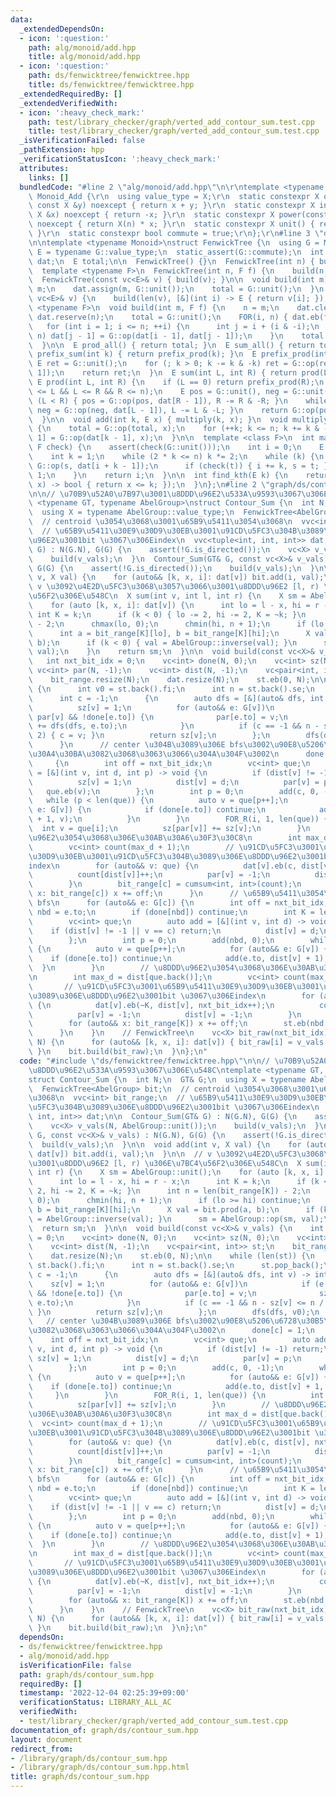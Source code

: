 ```yaml
---
data:
  _extendedDependsOn:
  - icon: ':question:'
    path: alg/monoid/add.hpp
    title: alg/monoid/add.hpp
  - icon: ':question:'
    path: ds/fenwicktree/fenwicktree.hpp
    title: ds/fenwicktree/fenwicktree.hpp
  _extendedRequiredBy: []
  _extendedVerifiedWith:
  - icon: ':heavy_check_mark:'
    path: test/library_checker/graph/verted_add_contour_sum.test.cpp
    title: test/library_checker/graph/verted_add_contour_sum.test.cpp
  _isVerificationFailed: false
  _pathExtension: hpp
  _verificationStatusIcon: ':heavy_check_mark:'
  attributes:
    links: []
  bundledCode: "#line 2 \"alg/monoid/add.hpp\"\n\r\ntemplate <typename X>\r\nstruct\
    \ Monoid_Add {\r\n  using value_type = X;\r\n  static constexpr X op(const X &x,\
    \ const X &y) noexcept { return x + y; }\r\n  static constexpr X inverse(const\
    \ X &x) noexcept { return -x; }\r\n  static constexpr X power(const X &x, ll n)\
    \ noexcept { return X(n) * x; }\r\n  static constexpr X unit() { return X(0);\
    \ }\r\n  static constexpr bool commute = true;\r\n};\r\n#line 3 \"ds/fenwicktree/fenwicktree.hpp\"\
    \n\ntemplate <typename Monoid>\nstruct FenwickTree {\n  using G = Monoid;\n  using\
    \ E = typename G::value_type;\n  static_assert(G::commute);\n  int n;\n  vector<E>\
    \ dat;\n  E total;\n\n  FenwickTree() {}\n  FenwickTree(int n) { build(n); }\n\
    \  template <typename F>\n  FenwickTree(int n, F f) {\n    build(n, f);\n  }\n\
    \  FenwickTree(const vc<E>& v) { build(v); }\n\n  void build(int m) {\n    n =\
    \ m;\n    dat.assign(m, G::unit());\n    total = G::unit();\n  }\n  void build(const\
    \ vc<E>& v) {\n    build(len(v), [&](int i) -> E { return v[i]; });\n  }\n  template\
    \ <typename F>\n  void build(int m, F f) {\n    n = m;\n    dat.clear();\n   \
    \ dat.reserve(n);\n    total = G::unit();\n    FOR(i, n) { dat.eb(f(i)); }\n \
    \   for (int i = 1; i <= n; ++i) {\n      int j = i + (i & -i);\n      if (j <=\
    \ n) dat[j - 1] = G::op(dat[i - 1], dat[j - 1]);\n    }\n    total = prefix_sum(m);\n\
    \  }\n\n  E prod_all() { return total; }\n  E sum_all() { return total; }\n  E\
    \ prefix_sum(int k) { return prefix_prod(k); }\n  E prefix_prod(int k) {\n   \
    \ E ret = G::unit();\n    for (; k > 0; k -= k & -k) ret = G::op(ret, dat[k -\
    \ 1]);\n    return ret;\n  }\n  E sum(int L, int R) { return prod(L, R); }\n \
    \ E prod(int L, int R) {\n    if (L == 0) return prefix_prod(R);\n    assert(0\
    \ <= L && L <= R && R <= n);\n    E pos = G::unit(), neg = G::unit();\n    while\
    \ (L < R) { pos = G::op(pos, dat[R - 1]), R -= R & -R; }\n    while (R < L) {\
    \ neg = G::op(neg, dat[L - 1]), L -= L & -L; }\n    return G::op(pos, G::inverse(neg));\n\
    \  }\n\n  void add(int k, E x) { multiply(k, x); }\n  void multiply(int k, E x)\
    \ {\n    total = G::op(total, x);\n    for (++k; k <= n; k += k & -k) dat[k -\
    \ 1] = G::op(dat[k - 1], x);\n  }\n\n  template <class F>\n  int max_right(const\
    \ F check) {\n    assert(check(G::unit()));\n    int i = 0;\n    E s = G::unit();\n\
    \    int k = 1;\n    while (2 * k <= n) k *= 2;\n    while (k) {\n      E t =\
    \ G::op(s, dat[i + k - 1]);\n      if (check(t)) { i += k, s = t; }\n      k >>=\
    \ 1;\n    }\n    return i;\n  }\n\n  int find_kth(E k) {\n    return max_right([&k](E\
    \ x) -> bool { return x <= k; });\n  }\n};\n#line 2 \"graph/ds/contour_sum.hpp\"\
    \n\n// \u70B9\u52A0\u7B97\u3001\u8DDD\u96E2\u533A\u9593\u3067\u306E\u548C\ntemplate\
    \ <typename GT, typename AbelGroup>\nstruct Contour_Sum {\n  int N;\n  GT& G;\n\
    \  using X = typename AbelGroup::value_type;\n  FenwickTree<AbelGroup> bit;\n\
    \  // centroid \u3054\u3068\u3001\u65B9\u5411\u3054\u3068\n  vvc<int> bit_range;\n\
    \  // \u65B9\u5411\u30E9\u30D9\u30EB\u3001\u91CD\u5FC3\u304B\u3089\u306E\u8DDD\
    \u96E2\u3001bit \u3067\u306Eindex\n  vvc<tuple<int, int, int>> dat;\n\n  Contour_Sum(GT&\
    \ G) : N(G.N), G(G) {\n    assert(!G.is_directed());\n    vc<X> v_vals(N, AbelGroup::unit());\n\
    \    build(v_vals);\n  }\n  Contour_Sum(GT& G, const vc<X>& v_vals) : N(G.N),\
    \ G(G) {\n    assert(!G.is_directed());\n    build(v_vals);\n  }\n\n  void add(int\
    \ v, X val) {\n    for (auto&& [k, x, i]: dat[v]) bit.add(i, val);\n  }\n\n  //\
    \ v \u3092\u4E2D\u5FC3\u3068\u3057\u3066\u3001\u8DDD\u96E2 [l, r) \u306E\u7BC4\
    \u56F2\u306E\u548C\n  X sum(int v, int l, int r) {\n    X sm = AbelGroup::unit();\n\
    \    for (auto [k, x, i]: dat[v]) {\n      int lo = l - x, hi = r - x;\n     \
    \ int K = k;\n      if (k < 0) { lo -= 2, hi -= 2, K = ~k; }\n      int n = len(bit_range[K])\
    \ - 2;\n      chmax(lo, 0);\n      chmin(hi, n + 1);\n      if (lo >= hi) continue;\n\
    \      int a = bit_range[K][lo], b = bit_range[K][hi];\n      X val = bit.prod(a,\
    \ b);\n      if (k < 0) { val = AbelGroup::inverse(val); }\n      sm = AbelGroup::op(sm,\
    \ val);\n    }\n    return sm;\n  }\n\n  void build(const vc<X>& v_vals) {\n \
    \   int nxt_bit_idx = 0;\n    vc<int> done(N, 0);\n    vc<int> sz(N, 0);\n   \
    \ vc<int> par(N, -1);\n    vc<int> dist(N, -1);\n    vc<pair<int, int>> st;\n\
    \    bit_range.resize(N);\n    dat.resize(N);\n    st.eb(0, N);\n\n    while (len(st))\
    \ {\n      int v0 = st.back().fi;\n      int n = st.back().se;\n      st.pop_back();\n\
    \      int c = -1;\n      {\n        auto dfs = [&](auto& dfs, int v) -> int {\n\
    \          sz[v] = 1;\n          for (auto&& e: G[v])\n            if (e.to !=\
    \ par[v] && !done[e.to]) {\n              par[e.to] = v;\n              sz[v]\
    \ += dfs(dfs, e.to);\n            }\n          if (c == -1 && n - sz[v] <= n /\
    \ 2) { c = v; }\n          return sz[v];\n        };\n        dfs(dfs, v0);\n\
    \      }\n      // center \u304B\u3089\u306E bfs\u3002\u90E8\u5206\u6728\u30B5\
    \u30A4\u30BA\u3082\u3068\u3063\u3066\u304A\u304F\u3002\n      done[c] = 1;\n \
    \     {\n        int off = nxt_bit_idx;\n        vc<int> que;\n        auto add\
    \ = [&](int v, int d, int p) -> void {\n          if (dist[v] != -1) return;\n\
    \          sz[v] = 1;\n          dist[v] = d;\n          par[v] = p;\n       \
    \   que.eb(v);\n        };\n        int p = 0;\n        add(c, 0, -1);\n     \
    \   while (p < len(que)) {\n          auto v = que[p++];\n          for (auto&&\
    \ e: G[v]) {\n            if (done[e.to]) continue;\n            add(e.to, dist[v]\
    \ + 1, v);\n          }\n        }\n        FOR_R(i, 1, len(que)) {\n        \
    \  int v = que[i];\n          sz[par[v]] += sz[v];\n        }\n        // \u8DDD\
    \u96E2\u3054\u3068\u306E\u30AB\u30A6\u30F3\u30C8\n        int max_d = dist[que.back()];\n\
    \        vc<int> count(max_d + 1);\n        // \u91CD\u5FC3\u3001\u65B9\u5411\u30E9\
    \u30D9\u30EB\u3001\u91CD\u5FC3\u304B\u3089\u306E\u8DDD\u96E2\u3001bit \u3067\u306E\
    index\n        for (auto&& v: que) {\n          dat[v].eb(c, dist[v], nxt_bit_idx++);\n\
    \          count[dist[v]]++;\n          par[v] = -1;\n          dist[v] = -1;\n\
    \        }\n        bit_range[c] = cumsum<int, int>(count);\n        for (auto&&\
    \ x: bit_range[c]) x += off;\n      }\n      // \u65B9\u5411\u3054\u3068\u306E\
    \ bfs\n      for (auto&& e: G[c]) {\n        int off = nxt_bit_idx;\n        int\
    \ nbd = e.to;\n        if (done[nbd]) continue;\n        int K = len(bit_range);\n\
    \        vc<int> que;\n        auto add = [&](int v, int d) -> void {\n      \
    \    if (dist[v] != -1 || v == c) return;\n          dist[v] = d;\n          que.eb(v);\n\
    \        };\n        int p = 0;\n        add(nbd, 0);\n        while (p < len(que))\
    \ {\n          auto v = que[p++];\n          for (auto&& e: G[v]) {\n        \
    \    if (done[e.to]) continue;\n            add(e.to, dist[v] + 1);\n        \
    \  }\n        }\n        // \u8DDD\u96E2\u3054\u3068\u306E\u30AB\u30A6\u30F3\u30C8\
    \n        int max_d = dist[que.back()];\n        vc<int> count(max_d + 1);\n \
    \       // \u91CD\u5FC3\u3001\u65B9\u5411\u30E9\u30D9\u30EB\u3001\u91CD\u5FC3\u304B\
    \u3089\u306E\u8DDD\u96E2\u3001bit \u3067\u306Eindex\n        for (auto&& v: que)\
    \ {\n          dat[v].eb(~K, dist[v], nxt_bit_idx++);\n          count[dist[v]]++;\n\
    \          par[v] = -1;\n          dist[v] = -1;\n        }\n        bit_range.eb(cumsum<int>(count));\n\
    \        for (auto&& x: bit_range[K]) x += off;\n        st.eb(nbd, sz[nbd]);\n\
    \      }\n    }\n    // FenwickTree\n    vc<X> bit_raw(nxt_bit_idx);\n    FOR(v,\
    \ N) {\n      for (auto&& [k, x, i]: dat[v]) { bit_raw[i] = v_vals[v]; }\n   \
    \ }\n    bit.build(bit_raw);\n  }\n};\n"
  code: "#include \"ds/fenwicktree/fenwicktree.hpp\"\n\n// \u70B9\u52A0\u7B97\u3001\
    \u8DDD\u96E2\u533A\u9593\u3067\u306E\u548C\ntemplate <typename GT, typename AbelGroup>\n\
    struct Contour_Sum {\n  int N;\n  GT& G;\n  using X = typename AbelGroup::value_type;\n\
    \  FenwickTree<AbelGroup> bit;\n  // centroid \u3054\u3068\u3001\u65B9\u5411\u3054\
    \u3068\n  vvc<int> bit_range;\n  // \u65B9\u5411\u30E9\u30D9\u30EB\u3001\u91CD\
    \u5FC3\u304B\u3089\u306E\u8DDD\u96E2\u3001bit \u3067\u306Eindex\n  vvc<tuple<int,\
    \ int, int>> dat;\n\n  Contour_Sum(GT& G) : N(G.N), G(G) {\n    assert(!G.is_directed());\n\
    \    vc<X> v_vals(N, AbelGroup::unit());\n    build(v_vals);\n  }\n  Contour_Sum(GT&\
    \ G, const vc<X>& v_vals) : N(G.N), G(G) {\n    assert(!G.is_directed());\n  \
    \  build(v_vals);\n  }\n\n  void add(int v, X val) {\n    for (auto&& [k, x, i]:\
    \ dat[v]) bit.add(i, val);\n  }\n\n  // v \u3092\u4E2D\u5FC3\u3068\u3057\u3066\
    \u3001\u8DDD\u96E2 [l, r) \u306E\u7BC4\u56F2\u306E\u548C\n  X sum(int v, int l,\
    \ int r) {\n    X sm = AbelGroup::unit();\n    for (auto [k, x, i]: dat[v]) {\n\
    \      int lo = l - x, hi = r - x;\n      int K = k;\n      if (k < 0) { lo -=\
    \ 2, hi -= 2, K = ~k; }\n      int n = len(bit_range[K]) - 2;\n      chmax(lo,\
    \ 0);\n      chmin(hi, n + 1);\n      if (lo >= hi) continue;\n      int a = bit_range[K][lo],\
    \ b = bit_range[K][hi];\n      X val = bit.prod(a, b);\n      if (k < 0) { val\
    \ = AbelGroup::inverse(val); }\n      sm = AbelGroup::op(sm, val);\n    }\n  \
    \  return sm;\n  }\n\n  void build(const vc<X>& v_vals) {\n    int nxt_bit_idx\
    \ = 0;\n    vc<int> done(N, 0);\n    vc<int> sz(N, 0);\n    vc<int> par(N, -1);\n\
    \    vc<int> dist(N, -1);\n    vc<pair<int, int>> st;\n    bit_range.resize(N);\n\
    \    dat.resize(N);\n    st.eb(0, N);\n\n    while (len(st)) {\n      int v0 =\
    \ st.back().fi;\n      int n = st.back().se;\n      st.pop_back();\n      int\
    \ c = -1;\n      {\n        auto dfs = [&](auto& dfs, int v) -> int {\n      \
    \    sz[v] = 1;\n          for (auto&& e: G[v])\n            if (e.to != par[v]\
    \ && !done[e.to]) {\n              par[e.to] = v;\n              sz[v] += dfs(dfs,\
    \ e.to);\n            }\n          if (c == -1 && n - sz[v] <= n / 2) { c = v;\
    \ }\n          return sz[v];\n        };\n        dfs(dfs, v0);\n      }\n   \
    \   // center \u304B\u3089\u306E bfs\u3002\u90E8\u5206\u6728\u30B5\u30A4\u30BA\
    \u3082\u3068\u3063\u3066\u304A\u304F\u3002\n      done[c] = 1;\n      {\n    \
    \    int off = nxt_bit_idx;\n        vc<int> que;\n        auto add = [&](int\
    \ v, int d, int p) -> void {\n          if (dist[v] != -1) return;\n         \
    \ sz[v] = 1;\n          dist[v] = d;\n          par[v] = p;\n          que.eb(v);\n\
    \        };\n        int p = 0;\n        add(c, 0, -1);\n        while (p < len(que))\
    \ {\n          auto v = que[p++];\n          for (auto&& e: G[v]) {\n        \
    \    if (done[e.to]) continue;\n            add(e.to, dist[v] + 1, v);\n     \
    \     }\n        }\n        FOR_R(i, 1, len(que)) {\n          int v = que[i];\n\
    \          sz[par[v]] += sz[v];\n        }\n        // \u8DDD\u96E2\u3054\u3068\
    \u306E\u30AB\u30A6\u30F3\u30C8\n        int max_d = dist[que.back()];\n      \
    \  vc<int> count(max_d + 1);\n        // \u91CD\u5FC3\u3001\u65B9\u5411\u30E9\u30D9\
    \u30EB\u3001\u91CD\u5FC3\u304B\u3089\u306E\u8DDD\u96E2\u3001bit \u3067\u306Eindex\n\
    \        for (auto&& v: que) {\n          dat[v].eb(c, dist[v], nxt_bit_idx++);\n\
    \          count[dist[v]]++;\n          par[v] = -1;\n          dist[v] = -1;\n\
    \        }\n        bit_range[c] = cumsum<int, int>(count);\n        for (auto&&\
    \ x: bit_range[c]) x += off;\n      }\n      // \u65B9\u5411\u3054\u3068\u306E\
    \ bfs\n      for (auto&& e: G[c]) {\n        int off = nxt_bit_idx;\n        int\
    \ nbd = e.to;\n        if (done[nbd]) continue;\n        int K = len(bit_range);\n\
    \        vc<int> que;\n        auto add = [&](int v, int d) -> void {\n      \
    \    if (dist[v] != -1 || v == c) return;\n          dist[v] = d;\n          que.eb(v);\n\
    \        };\n        int p = 0;\n        add(nbd, 0);\n        while (p < len(que))\
    \ {\n          auto v = que[p++];\n          for (auto&& e: G[v]) {\n        \
    \    if (done[e.to]) continue;\n            add(e.to, dist[v] + 1);\n        \
    \  }\n        }\n        // \u8DDD\u96E2\u3054\u3068\u306E\u30AB\u30A6\u30F3\u30C8\
    \n        int max_d = dist[que.back()];\n        vc<int> count(max_d + 1);\n \
    \       // \u91CD\u5FC3\u3001\u65B9\u5411\u30E9\u30D9\u30EB\u3001\u91CD\u5FC3\u304B\
    \u3089\u306E\u8DDD\u96E2\u3001bit \u3067\u306Eindex\n        for (auto&& v: que)\
    \ {\n          dat[v].eb(~K, dist[v], nxt_bit_idx++);\n          count[dist[v]]++;\n\
    \          par[v] = -1;\n          dist[v] = -1;\n        }\n        bit_range.eb(cumsum<int>(count));\n\
    \        for (auto&& x: bit_range[K]) x += off;\n        st.eb(nbd, sz[nbd]);\n\
    \      }\n    }\n    // FenwickTree\n    vc<X> bit_raw(nxt_bit_idx);\n    FOR(v,\
    \ N) {\n      for (auto&& [k, x, i]: dat[v]) { bit_raw[i] = v_vals[v]; }\n   \
    \ }\n    bit.build(bit_raw);\n  }\n};\n"
  dependsOn:
  - ds/fenwicktree/fenwicktree.hpp
  - alg/monoid/add.hpp
  isVerificationFile: false
  path: graph/ds/contour_sum.hpp
  requiredBy: []
  timestamp: '2022-12-04 02:25:39+09:00'
  verificationStatus: LIBRARY_ALL_AC
  verifiedWith:
  - test/library_checker/graph/verted_add_contour_sum.test.cpp
documentation_of: graph/ds/contour_sum.hpp
layout: document
redirect_from:
- /library/graph/ds/contour_sum.hpp
- /library/graph/ds/contour_sum.hpp.html
title: graph/ds/contour_sum.hpp
---
```

